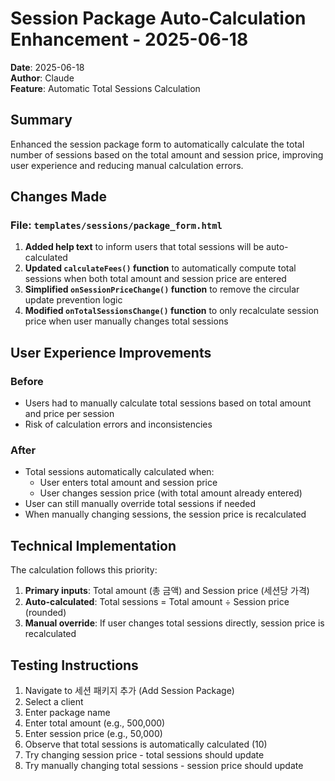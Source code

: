 # Session Package Auto-Calculation Enhancement - 2025-06-18

**Date**: 2025-06-18  
**Author**: Claude  
**Feature**: Automatic Total Sessions Calculation

## Summary

Enhanced the session package form to automatically calculate the total number of sessions based on the total amount and session price, improving user experience and reducing manual calculation errors.

## Changes Made

### File: `templates/sessions/package_form.html`

1. **Added help text** to inform users that total sessions will be auto-calculated
2. **Updated `calculateFees()` function** to automatically compute total sessions when both total amount and session price are entered
3. **Simplified `onSessionPriceChange()` function** to remove the circular update prevention logic
4. **Modified `onTotalSessionsChange()` function** to only recalculate session price when user manually changes total sessions

## User Experience Improvements

### Before
- Users had to manually calculate total sessions based on total amount and price per session
- Risk of calculation errors and inconsistencies

### After
- Total sessions automatically calculated when:
  - User enters total amount and session price
  - User changes session price (with total amount already entered)
- User can still manually override total sessions if needed
- When manually changing sessions, the session price is recalculated

## Technical Implementation

The calculation follows this priority:
1. **Primary inputs**: Total amount (총 금액) and Session price (세션당 가격)
2. **Auto-calculated**: Total sessions = Total amount ÷ Session price (rounded)
3. **Manual override**: If user changes total sessions directly, session price is recalculated

## Testing Instructions

1. Navigate to 세션 패키지 추가 (Add Session Package)
2. Select a client
3. Enter package name
4. Enter total amount (e.g., 500,000)
5. Enter session price (e.g., 50,000)
6. Observe that total sessions is automatically calculated (10)
7. Try changing session price - total sessions should update
8. Try manually changing total sessions - session price should update